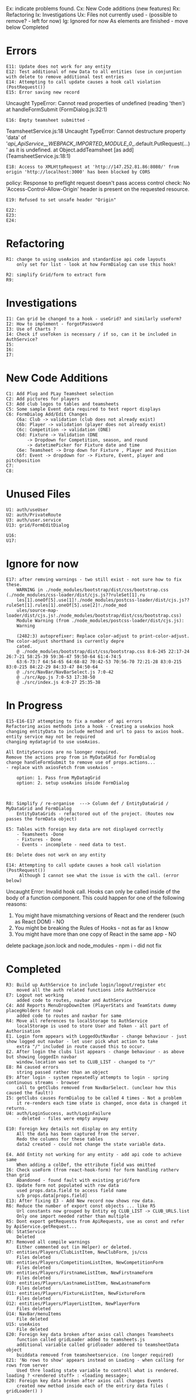 Ex: indicate problems found.
Cx: New Code additions (new features)
Rx: Refactoring
Ix: Investigations
Ux: Files not currently used - (possible to remove? - left for now)
Ig: Ignored for now
As elements are finished - move below Completed

# Errors
    E11: Update does not work for any entity
    E12: Test additional of new Data to all entities (use in conjuntion with delete to remove additional test entries
    E14: Attempting to call update causes a hook call violation (PostRequest())
    E15: Error saving new record
Uncaught TypeError: Cannot read properties of undefined (reading 'then')
at handleFormSubmit (FormDialog.js:32:1)

    E16: Empty teamsheet submitted - 
TeamsheetService.js:18 Uncaught TypeError: Cannot destructure property 'data' of '_api_ApiService__WEBPACK_IMPORTED_MODULE_0__.default.PutRequest(...)' as it is undefined.
at Object.addTeamsheet [as add] (TeamsheetService.js:18:1)

    E18: Access to XMLHttpRequest at 'http://147.252.81.86:8080/' from origin 'http://localhost:3000' has been blocked by CORS 
policy: Response to preflight request doesn't pass access control check: No 'Access-Control-Allow-Origin' header is present on the 
requested resource.

    E19: Refused to set unsafe header "Origin"

    E22:
    E23:
    E24:

# Refactoring
    R1: change to using useAxios and standardise api code layouts
        only set for list - look at how FormDialog can use this hook!

    R2: simplify Grid/form to extract form
    R9: 


# Investigations
    I1: Can grid be changed to a hook - useGrid? and similarly useForm?
    I2: How to implement - forgotPassword
    I3: Use of Charts ?
    I4: Check if useToken is necessary / if so, can it be included in AuthService?
    I5: 
    I6: 
    I7: 

# New Code Additions
    C1: Add Plug and PLay Teamsheet selection
    C2: Add pictures for players
    C3: Add club logos to tables and teamsheets
    C5: Some sample Event data required to test report displays 
    C6: FormDialog Add/Edit Changes
        C6a: Club -> validation (club does not already exist)
        C6b: Player -> validation (player does not already exist)
        C6c: Competition -> validation (DNE)
        C6d: Fixture -> Validation (DNE
            -> Dropdown for Competition, season, and round
            -> datetimePicker for Fixture date and time
        C6e: Teamsheet -> Drop down for Fixture , Player and Position
        C6f: Event -> dropdown for -> Fixture, Event, player and pitchposition
    C7:
    C8:

# Unused Files
    U1: auth/useUser
    U2: auth/PrivateRoute
    U3: auth/user.service
    Ù13: grid/FormEditDialog

    U16:
    U17:

# Ignore for now
    E17: after remving warnings - two still exist - not sure how to fix these.
        WARNING in ./node_modules/bootstrap/dist/css/bootstrap.css (./node_modules/css-loader/dist/cjs.js??ruleSet[1].ru
        les[1].oneOf[5].use[1]!./node_modules/postcss-loader/dist/cjs.js??ruleSet[1].rules[1].oneOf[5].use[2]!./node_mod
        ules/source-map-loader/dist/cjs.js!./node_modules/bootstrap/dist/css/bootstrap.css)
        Module Warning (from ./node_modules/postcss-loader/dist/cjs.js):
        Warning
        
        (2482:3) autoprefixer: Replace color-adjust to print-color-adjust. The color-adjust shorthand is currently depre
        cated.
        @ ./node_modules/bootstrap/dist/css/bootstrap.css 8:6-245 22:17-24 26:7-21 58:25-39 59:36-47 59:50-64 61:4-74:5
        63:6-73:7 64:54-65 64:68-82 70:42-53 70:56-70 72:21-28 83:0-215 83:0-215 84:22-29 84:33-47 84:50-64
        @ ./src/NavBar/NavBarSelect.js 7:0-42
        @ ./src/App.js 7:0-53 17:38-50
        @ ./src/index.js 4:0-27 25:35-38


# In Progress
    E15-E16-E17 attempting to fix a number of api errors
    Refactoring axios methods into a hook - Creating a useAxios hook
    changing entityData to include method and url to pass to axios hook.
    entity service may not be required 
    changing mydatagrid to use useAxios.

    All EntityServices are no loonger required.
    Remove the actions prop from in MyDataGRid for FormDialog
    change handleFormSubmit to remove use of props.actions...
    - replace with axiosFetch from useAxios - 

        option: 1. Pass from MyDatagGrid
        option: 2. setup useAxios inside FormDialog



    R8: Simplify / re-organise  ---> Column def / EntityDataGrid / MyDataGrid and FormDialog
        EntityDataGrids - refactored out of the project. (Routes now passes the formData object)

    E5: Tables with foreign key data are not displayed correctly 
        - Teamsheets -Done
        - Fixtures - Done 
        - Events - incomplete - need data to test.
     
    E6: Delete does not work on any entity

    E14: Attempting to call update causes a hook call violation (PostRequest())
         Although I cannot see what the issue is with the call. (error below)
Uncaught Error: Invalid hook call. Hooks can only be called inside of the body of a function component. This could happen for one of the following reasons:
1. You might have mismatching versions of React and the renderer (such as React DOM) - NO
2. You might be breaking the Rules of Hooks - not as far as I know
3. You might have more than one copy of React in the same app - NO
   
delete package.json.lock and node_modules - npm i - did not fix


# Completed
    R3: Build up AuthService to include login/logout/register etc
        moved all the auth related functions into AuthService
    E7: Logout not working
        added code to routes, navbar and AuthService 
    C4: Add Reports MenuDropDownItem (PlayerStats and TeamStats dummy placegHolders for now)
        added code to routes and navbar for same
    R4: Move all references to localStorage to AuthService
        localStorage is used to store User and Token - all part of Authorisation
    E1. Login form appears with LoggedOutNavBar - change behaviour - just show logged out navbar - let user pick what action to take
        extra "/" included in route caused this to occur.
    E2. After login the clubs list appears - change behaviour - as above but showing loggedIn navbar
        window.location was set to CLUB_LIST - changed to "/"
    E8: R4 caused errors
        string passed rather than an object
    E9: After login - system repeatedly attempts to login - spring continuous streams - browser 
        call to getClubs removed from NavBarSelect. (unclear how this caused the fault!)
    I5: getClubs causes FormDialog to be called 4 times - Not a problem
        it re-renders each time state is changed, once data is changed it returns.
    U4: auth/LoginSuccess, auth/LoginFailure 
        - deleted - files were empty anyway

    E10: Foreign key details not display on any entity
        All the data has been captured from the server.
        Redo the columns for these tables
        data2 created - could not change the state variable data.

    E4. Add Entity not working for any entity - add api code to achieve same
        When adding a colDef, the ettribute field was omitted
    I6: Check useForm (from react-hook-form) for form handling ratherv than grid
        Abandoned - found fault with existing grid/form
    E3. Update form not populated with row data
        used props.data.field to access field name  
        s/b props.data[props.field]
    E13: After fixing E3 - Add New record now shows row data.
    R6: Reduce the number of export const objects ... like R5
        Url constants now grouped by Entity eg CLUB_LIST -> CLUB_URLS.list
        Only one import needed rather than multiple
    R5: Dont export getRequests from ApiRequests, use as const and refer by ApiService.getRequest...
    U6: StatService
        Deleted
    R7: Removed all compile warnings
        Either commented out (in Helper) or deleted.
    U7: entities/Players/ClubListItem, NewClubForm, js/css
        Files deleted
    U8: entities/Players/CompetitionListItem, NewCompetitionForm
        Files deleted
    U9: entities/Players/FirstnameListItem, NewFirstnameForm
        Files deleted
    Ù10: entities/Players/LastnameListItem, NewLastnameForm
        Files deleted
    Ù11: entities/Players/FixtureListItem, NewFixtureForm
        Files deleted
    Ù12: entities/Players/PlayerListItem, NewPlayerForm
        Files deleted
    Ù14: NavBar/menuItems
        File deleted
    U15: useAxios
        File deleted
    E20: Foreign key data broken after axios call changes Teamsheets
        function called gridLoader added to teamsheets.js
        additional variable called gridloader addered to teamsheetData object
        buiddata removed from teamsheetservice. (no longer required) 
    E21: 'No rows to show' appears instead on Loading - when calling for rows from server
        Used thre loading state variable to controll what is rendered. loading ? <rendered stuff> : <loading message>;
    E20: Foreign key data broken after axios call changes Events
        created new method inside each of the entriry data files ( gridLoader() )